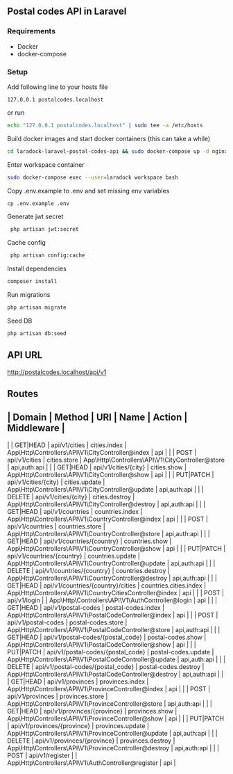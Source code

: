 ## Postal codes API in Laravel

### Requirements
* Docker
* docker-compose

### Setup

Add following line to your hosts file 
```
127.0.0.1 postalcodes.localhost
```

or run
 
```bash 
echo "127.0.0.1 postalcodes.localhost" | sudo tee -a /etc/hosts
```

Build docker images and start docker containers (this can take a while)
```bash
cd laradock-laravel-postal-codes-api && sudo docker-compose up -d nginx postgres workspace 
```

Enter workspace container
```bash
sudo docker-compose exec --user=laradock workspace bash
```

Copy .env.example to .env and set missing env variables
```bash
cp .env.example .env
```

Generate jwt secret
```bash
 php artisan jwt:secret
```

Cache config
```bash
 php artisan config:cache
```

Install dependencies
```bash
composer install
```

Run migrations
```bash
php artisan migrate
```

Seed DB
```bash
php artisan db:seed
```

## API URL
http://postalcodes.localhost/api/v1

## Routes

| Domain | Method    | URI                               | Name                        | Action                                                    | Middleware   |
-------------------------------------------------------------------------------------------------------------------------------------------------------------------
|        | GET|HEAD  | api/v1/cities                     | cities.index                | App\Http\Controllers\API\V1\CityController@index          | api          |
|        | POST      | api/v1/cities                     | cities.store                | App\Http\Controllers\API\V1\CityController@store          | api,auth:api |
|        | GET|HEAD  | api/v1/cities/{city}              | cities.show                 | App\Http\Controllers\API\V1\CityController@show           | api          |
|        | PUT|PATCH | api/v1/cities/{city}              | cities.update               | App\Http\Controllers\API\V1\CityController@update         | api,auth:api |
|        | DELETE    | api/v1/cities/{city}              | cities.destroy              | App\Http\Controllers\API\V1\CityController@destroy        | api,auth:api |
|        | GET|HEAD  | api/v1/countries                  | countries.index             | App\Http\Controllers\API\V1\CountryController@index       | api          |
|        | POST      | api/v1/countries                  | countries.store             | App\Http\Controllers\API\V1\CountryController@store       | api,auth:api |
|        | GET|HEAD  | api/v1/countries/{country}        | countries.show              | App\Http\Controllers\API\V1\CountryController@show        | api          |
|        | PUT|PATCH | api/v1/countries/{country}        | countries.update            | App\Http\Controllers\API\V1\CountryController@update      | api,auth:api |
|        | DELETE    | api/v1/countries/{country}        | countries.destroy           | App\Http\Controllers\API\V1\CountryController@destroy     | api,auth:api |
|        | GET|HEAD  | api/v1/countries/{country}/cities | countries.cities.index      | App\Http\Controllers\API\V1\CountryCitiesController@index | api          |
|        | POST      | api/v1/login                      |                             | App\Http\Controllers\API\V1\AuthController@login          | api          |
|        | GET|HEAD  | api/v1/postal-codes               | postal-codes.index          | App\Http\Controllers\API\V1\PostalCodeController@index    | api          |
|        | POST      | api/v1/postal-codes               | postal-codes.store          | App\Http\Controllers\API\V1\PostalCodeController@store    | api,auth:api |
|        | GET|HEAD  | api/v1/postal-codes/{postal_code} | postal-codes.show           | App\Http\Controllers\API\V1\PostalCodeController@show     | api          |
|        | PUT|PATCH | api/v1/postal-codes/{postal_code} | postal-codes.update         | App\Http\Controllers\API\V1\PostalCodeController@update   | api,auth:api |
|        | DELETE    | api/v1/postal-codes/{postal_code} | postal-codes.destroy        | App\Http\Controllers\API\V1\PostalCodeController@destroy  | api,auth:api |
|        | GET|HEAD  | api/v1/provinces                  | provinces.index             | App\Http\Controllers\API\V1\ProvinceController@index      | api          |
|        | POST      | api/v1/provinces                  | provinces.store             | App\Http\Controllers\API\V1\ProvinceController@store      | api,auth:api |
|        | GET|HEAD  | api/v1/provinces/{province}       | provinces.show              | App\Http\Controllers\API\V1\ProvinceController@show       | api          |
|        | PUT|PATCH | api/v1/provinces/{province}       | provinces.update            | App\Http\Controllers\API\V1\ProvinceController@update     | api,auth:api |
|        | DELETE    | api/v1/provinces/{province}       | provinces.destroy           | App\Http\Controllers\API\V1\ProvinceController@destroy    | api,auth:api |
|        | POST      | api/v1/register                   |                             | App\Http\Controllers\API\V1\AuthController@register       | api          |
